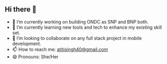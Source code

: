 ## Hi there 👋

- 🔭 I’m currently working on building ONDC as SNP and BNP both.
- 🌱 I’m currently learning new tools and tech to enhance my existing skill set.
- 👯 I’m looking to collaborate on any full stack project in mobile development.
- 📫 How to reach me: atitisingh40@gmail.com
- 😄 Pronouns: She/Her
  
<!--
**AtitiSingh/AtitiSingh** is a ✨ _special_ ✨ repository because its `README.md` (this file) appears on your GitHub profile.

Here are some ideas to get you started:

- 🔭 I’m currently working on ...
- 🌱 I’m currently learning ...
- 👯 I’m looking to collaborate on ...
- 🤔 I’m looking for help with ...
- 💬 Ask me about ...
- 📫 How to reach me: ...
- 😄 Pronouns: ...
- ⚡ Fun fact: ...
-->
